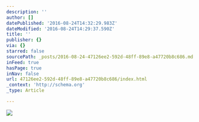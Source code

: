 ```yaml
---
description: ''
author: []
datePublished: '2016-08-24T14:32:29.983Z'
dateModified: '2016-08-24T14:29:37.590Z'
title: ''
publisher: {}
via: {}
starred: false
sourcePath: _posts/2016-08-24-47126ee2-592d-48ff-89e8-a47720b8c686.md
inFeed: true
hasPage: true
inNav: false
url: 47126ee2-592d-48ff-89e8-a47720b8c686/index.html
_context: 'http://schema.org'
_type: Article

---
```

![](https://the-grid-user-content.s3-us-west-2.amazonaws.com/e473acfe-7038-433c-a3fc-26738d00747a.jpg)